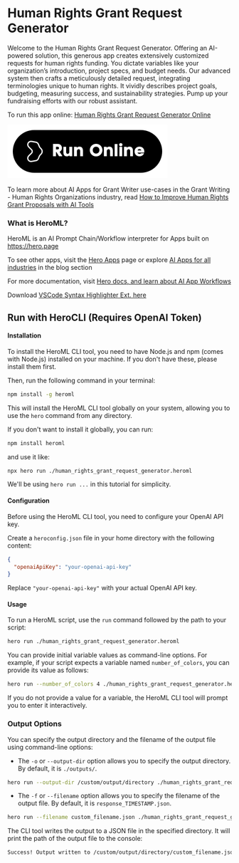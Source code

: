 # Human Rights Grant Request Generator

Welcome to the Human Rights Grant Request Generator. Offering an AI-powered solution, this generous app creates extensively customized requests for human rights funding. You dictate variables like your organization’s introduction, project specs, and budget needs. Our advanced system then crafts a meticulously detailed request, integrating terminologies unique to human rights. It vividly describes project goals, budgeting, measuring success, and sustainability strategies. Pump up your fundraising efforts with our robust assistant.

To run this app online: [Human Rights Grant Request Generator Online](https://hero.page/app/human-rights-grant-request-generator-comprehensive-human-rights-funding-generator/H6KEEpFB68LVJwA4mKim)

[![Run Human Rights Grant Request Generator Online](/assets/run.svg)](https://hero.page/app/human-rights-grant-request-generator-comprehensive-human-rights-funding-generator/H6KEEpFB68LVJwA4mKim)

To learn more about AI Apps for Grant Writer use-cases in the Grant Writing - Human Rights Organizations industry, read [How to Improve Human Rights Grant Proposals with AI Tools](https://hero.page/blog/ai/grant-writing-human-rights-organizations/how-to-improve-human-rights-grant-proposals-with-ai-tools/170919)

### What is HeroML?
HeroML is an AI Prompt Chain/Workflow interpreter for Apps built on https://hero.page 

To see other apps, visit the [Hero Apps](https://hero.page/apps) page or explore [AI Apps for all industries](https://hero.page/blog) in the blog section

For more documentation, visit [Hero docs, and learn about AI App Workflows](https://hero.page/tutorials/introduction-to-heroml)

Download [VSCode Syntax Highlighter Ext. here](https://marketplace.visualstudio.com/items?itemName=hero-page.heroml)

## Run with HeroCLI (Requires OpenAI Token)

#### Installation

To install the HeroML CLI tool, you need to have Node.js and npm (comes with Node.js) installed on your machine. If you don't have these, please install them first. 

Then, run the following command in your terminal:

```bash
npm install -g heroml
```

This will install the HeroML CLI tool globally on your system, allowing you to use the `hero` command from any directory.

If you don't want to install it globally, you can run:

```bash
npm install heroml
```

and use it like:

```bash
npx hero run ./human_rights_grant_request_generator.heroml
```

We'll be using `hero run ...` in this tutorial for simplicity.

#### Configuration

Before using the HeroML CLI tool, you need to configure your OpenAI API key. 

Create a `heroconfig.json` file in your home directory with the following content:

```json
{
  "openaiApiKey": "your-openai-api-key"
}
```

Replace `"your-openai-api-key"` with your actual OpenAI API key.

#### Usage

To run a HeroML script, use the `run` command followed by the path to your script:

```bash
hero run ./human_rights_grant_request_generator.heroml
```

You can provide initial variable values as command-line options. For example, if your script expects a variable named `number_of_colors`, you can provide its value as follows:

```bash
hero run --number_of_colors 4 ./human_rights_grant_request_generator.heroml
```

If you do not provide a value for a variable, the HeroML CLI tool will prompt you to enter it interactively.

### Output Options

You can specify the output directory and the filename of the output file using command-line options:

- The `-o` or `--output-dir` option allows you to specify the output directory. By default, it is `./outputs/`.

```bash
hero run --output-dir /custom/output/directory ./human_rights_grant_request_generator.heroml
```

- The `-f` or `--filename` option allows you to specify the filename of the output file. By default, it is `response_TIMESTAMP.json`.

```bash
hero run --filename custom_filename.json ./human_rights_grant_request_generator.heroml
```

The CLI tool writes the output to a JSON file in the specified directory. It will print the path of the output file to the console:

```bash
Success! Output written to /custom/output/directory/custom_filename.json
```

